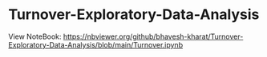 # Turnover-Exploratory-Data-Analysis

View NoteBook: https://nbviewer.org/github/bhavesh-kharat/Turnover-Exploratory-Data-Analysis/blob/main/Turnover.ipynb
